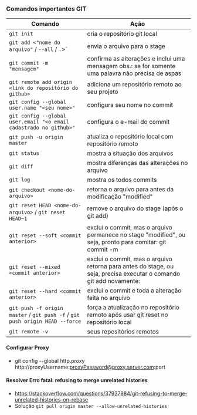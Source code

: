 ### Comandos importantes GIT


Comando | Ação
------------ | -------------
`git init` | cria o repositório git local
`git add <"nome do arquivo"` / `--all` / `.`>` | envia o arquivo para o stage 
`git commit -m  "mensagem"` | confirma as alterações e inclui uma mensagem obs.: se for somente uma palavra não precisa de aspas
`git remote add origin <link do repositório do github>` | adiciona um repositório remoto ao seu projeto
`git config --global user.name "<seu nome>"` | configura seu nome no commit
`git config --global user.email "<o email cadastrado no github>"`| configura o e-mail do commit
`git push -u origin master` | atualiza o repositório local com repositório remoto
`git status` | mostra a situação dos arquivos
`git diff` | mostra diferenças das alterações no arquivo
`git log` | mostra os todos commits
`git checkout <nome-do-arquivo>` | retorna o arquivo para antes da modificação "modified"
`git reset HEAD <nome-do-arquivo>` / `git reset HEAD~1` | remove o arquivo do stage (após o git add)
`git reset --soft <commit anterior>` | exclui o commit, mas o arquivo permanece no stage "modified", ou seja, pronto para comitar: git commit -m 
`git reset --mixed <commit anterior>` | exclui o commit, mas o arquivo retorna para antes do stage, ou seja, precisa executar o comando git add novamente:  
`git reset --hard <commit anterior>` | exclui o commit e toda a alteração feita no arquivo
`git push -f origin master` / `git push -f` / `git push origin HEAD --force` | força a atualização no repositório remoto após usar git reset no repositório local
`git remote -v` | seus repositórios remotos



#### Configurar Proxy
- git config --global http.proxy http://proxyUsername:proxyPassword@proxy.server.com:port

#### Resolver Erro fatal: refusing to merge unrelated histories

- https://stackoverflow.com/questions/37937984/git-refusing-to-merge-unrelated-histories-on-rebase
- Solução `git pull origin master --allow-unrelated-histories`







